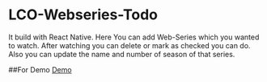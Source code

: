 # LCO-Webseries-Todo
It build with React Native. Here You can add Web-Series which you wanted to watch. After watching you can delete or mark as checked you can do. Also you can update the name and number of season of that series.

##For Demo 
[Demo](https://www.instagram.com/tv/CI2mmWng6W3/?utm_source=ig_web_copy_link)
